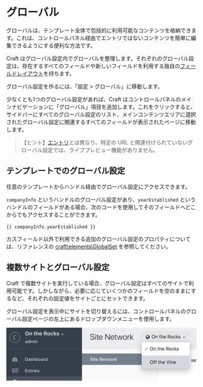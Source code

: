 グローバル
=======

グローバルは、テンプレート全体で包括的に利用可能なコンテンツを格納できます。これは、コントロールパネル経由でエントリではないコンテンツを簡単に編集できるようにする便利な方法です。

Craft はグローバル設定内でグローバルを整理します。それぞれのグローバル設定は、存在するすべてのフィールドや新しいフィールドを利用する独自の[フィールドレイアウト](fields.md#field-layouts)を持ちます。

グローバル設定を作るには、「設定 > グローバル」に移動します。

少なくとも1つのグローバル設定があれば、Craft はコントロールパネルのメインナビゲーションに「グローバル」項目を追加します。これをクリックすると、サイドバーにすべてのグローバル設定のリスト、メインコンテンツエリアに選択されたグローバル設定に関連するすべてのフィールドが表示されたページに移動します。

> 【ヒント】[エントリ](sections-and-entries.md#entries)とは異なり、特定の URL と関連付けられていないグローバル設定では、ライブプレビュー機能がありません。

## テンプレートでのグローバル設定

任意のテンプレートからハンドル経由でグローバル設定にアクセスできます。

`companyInfo` というハンドルのグローバル設定があり、`yearEstablished` というハンドルのフィールドがある場合、次のコードを使用してそのフィールドへどこからでもアクセスすることができます。

```twig
{{ companyInfo.yearEstablished }}
```

カスフィールド以外で利用できる追加のグローバル設定のプロパティについては、リファレンスの [craft\elements\GlobalSet](https://docs.craftcms.com/api/v3/craft-elements-globalset.html) を参照してください。

## 複数サイトとグローバル設定

Craft で複数サイトを実行している場合、グローバル設定はすべてのサイトで利用可能です。しかしながら、必要に応じていくつかのフィールドを空のままにするなど、それぞれの設定値をサイトごとにセットできます。

グローバル設定を表示中にサイトを切り替えるには、コントロールパネルのグローバル設定ページの左上にあるドロップダウンメニューを使用します。

![グローバル内のサイトの切り替え](images/globals-multisite-nav.png)

